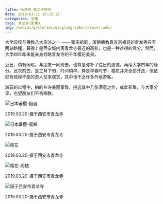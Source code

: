 ```yaml
---
title: 乐游原-青龙寺樱花
date: 2019-03-21 19:28:13
categories: 影集
tags: 青龙寺(影集)
img: /medias/galleries/qinglong-sakura/cover.webp
---
```

大学母校与佛教八大宗派之一 —— 密宗祖庭，唐朝佛教真言宗祖庭的青龙寺只有两站路程，算得上是西安城内离青龙寺最近的高校，也是一种难得的缘分。然而，大学四年却未能亲身领略青龙寺的千年樱花美景。

近日，稍有闲暇，与朋友一同前去，也算是弥补了往日的遗憾，再续大学四年的缘分。此次前去，是三月下旬，时间稍早，算是早春时节，樱花并未全部开放，但依然有络绎不绝的游人前来观赏，其中也不乏许多外地游客。

游玩的过程中，拍的些许美丽景致，挑选其中几张满意之作，成此影集，与大家分享，也望朋友们不吝赐教。

![日本垂樱-娥眉][1]
<div class="gallery-tip-ceter">2019.03.20-摄于西安市青龙寺</div>

![日本垂樱-蜜蜂][2]
<div class="gallery-tip-ceter">2019.03.20-摄于西安市青龙寺</div>

![樱花][3]
<div class="gallery-tip-ceter">2019.03.20-摄于西安市青龙寺</div>

![樱花-阁楼][4]
<div class="gallery-tip-ceter">2019.03.20-摄于西安市青龙寺</div>

![摄于西安市青龙寺][5]
<div class="gallery-tip-ceter">2019.03.20-摄于西安市青龙寺</div>


[1]: /medias/galleries/qinglong-sakura/IMG_20190320_144732.jpg
[2]: /medias/galleries/qinglong-sakura/IMG_20190320_145046.jpg
[3]: /medias/galleries/qinglong-sakura/IMG_20190320_145943.jpg
[4]: /medias/galleries/qinglong-sakura/IMG_20190320_150139.jpg
[5]: /medias/galleries/qinglong-sakura/IMG_20190320_151655.jpg


<style>
  #galleryContent img#sina-blog-img,
  #galleryContent img#sina-blog {
    width: auto;
  }
</style>